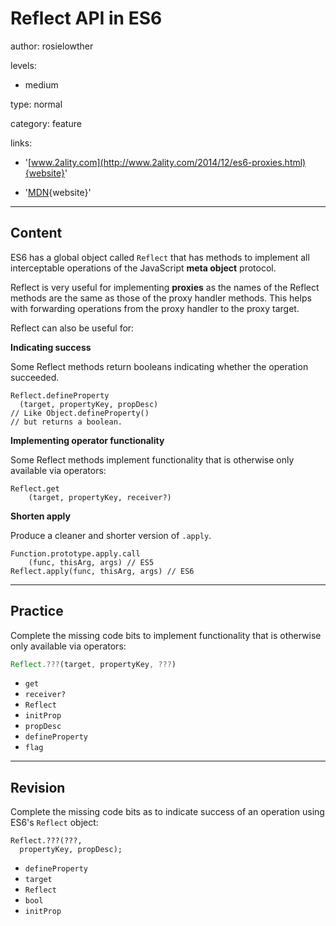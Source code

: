 # Reflect API in ES6
author: rosielowther

levels:

  - medium

type: normal

category: feature

links:

  - '[www.2ality.com](http://www.2ality.com/2014/12/es6-proxies.html){website}'
  
  - '[MDN](https://developer.mozilla.org/en-US/docs/Web/JavaScript/Reference/Global_Objects/Reflect){website}'

---
## Content

ES6 has a global object called `Reflect` that has methods to implement all interceptable operations of the JavaScript **meta object** protocol.

Reflect is very useful for implementing **proxies** as the names of the Reflect methods are the same as those of the proxy handler methods. This helps with forwarding operations from the proxy handler to the proxy target.

Reflect can also be useful for:

**Indicating success**

Some Reflect methods return booleans indicating whether the operation succeeded.
```
Reflect.defineProperty
  (target, propertyKey, propDesc)
// Like Object.defineProperty()
// but returns a boolean.
```

**Implementing operator functionality**

Some Reflect methods implement functionality that is otherwise only available via operators:
```
Reflect.get
    (target, propertyKey, receiver?)
```

**Shorten apply**

Produce a cleaner and shorter version of `.apply`.
```
Function.prototype.apply.call
    (func, thisArg, args) // ES5
Reflect.apply(func, thisArg, args) // ES6
```

---
## Practice

Complete the missing code bits to implement functionality that is otherwise only available via operators:

```javascript
Reflect.???(target, propertyKey, ???)
```

* `get`
* `receiver?`
* `Reflect`
* `initProp`
* `propDesc`
* `defineProperty`
* `flag`

---
## Revision

Complete the missing code bits as to indicate success of an operation using ES6's `Reflect` object:
```
Reflect.???(???,  
  propertyKey, propDesc);
```

* `defineProperty`
* `target`
* `Reflect`
* `bool`
* `initProp`
